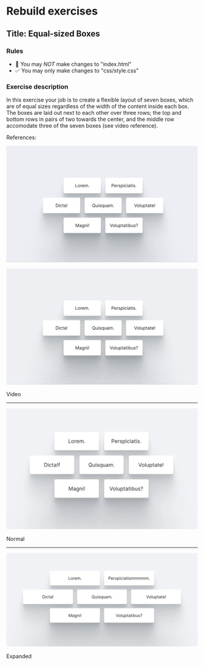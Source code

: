 # Rebuild exercises

## Title: Equal-sized Boxes

### Rules

- 🚫 You may _NOT_ make changes to "index.html"
- ✅ You may only make changes to "css/style.css"

### Exercise description

In this exercise your job is to create a flexible layout of seven boxes, which are of equal sizes regardless of the width of the content inside each box. The boxes are laid out next to each other over three rows; the top and bottom rows in pairs of two towards the center, and the middle row accomodate three of the seven boxes (see video reference).

References:

![Equal-size Boxes](readme-assets/equal-size-boxes-optimized.gif "Equal-size Boxes")

![Equal-size Boxes](readme-assets/test.webp "Equal-size Boxes")

Video

---

![Equal-size Boxes Normal](readme-assets/esb-1.webp "Equal-size Boxes Normal")

Normal

---

![Equal-size Boxes expanded](readme-assets/esb-2.webp "Equal-size Boxes expanded")

Expanded
